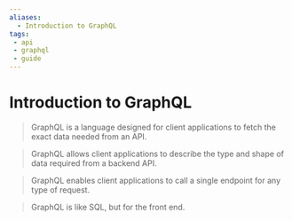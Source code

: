 ```yaml
---
aliases:
  - Introduction to GraphQL
tags: 
 - api
 - graphql
 - guide
---
```


# Introduction to GraphQL

> GraphQL is a language designed for client applications to fetch the exact data needed from an API.

> GraphQL allows client applications to describe the type and shape of data required from a backend API.

> GraphQL enables client applications to call a single endpoint for any type of request.

> GraphQL is like SQL, but for the front end.

